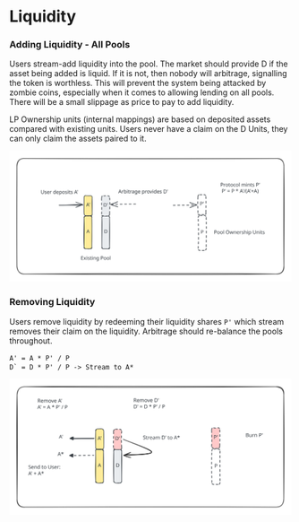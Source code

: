# Liquidity

### Adding Liquidity - All Pools

Users stream-add liquidity into the pool. The market should provide D if the asset being added is liquid. If it is not, then nobody will arbitrage, signalling the token is worthless. This will prevent the system being attacked by zombie coins, especially when it comes to allowing lending on all pools. There will be a small slippage as price to pay to add liquidity.&#x20;

LP Ownership units (internal mappings) are based on deposited assets compared with existing units. Users never have a claim on the D Units, they can only claim the assets paired to it.&#x20;

<img src="../.gitbook/assets/file.excalidraw (9).svg" alt="" class="gitbook-drawing">

### Removing Liquidity

Users remove liquidity by redeeming their liquidity shares `P'` which stream removes their claim on the liquidity. Arbitrage should re-balance the pools throughout.&#x20;

```
A' = A * P' / P
D` = D * P' / P -> Stream to A*
```

<img src="../.gitbook/assets/file.excalidraw (10).svg" alt="" class="gitbook-drawing">

